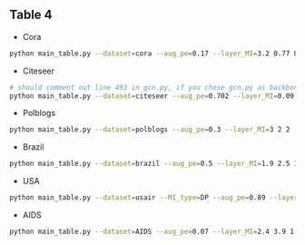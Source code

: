 ## Table 4
- Cora
```bash
python main_table.py --dataset=cora --aug_pe=0.17 --layer_MI=3.2 0.77 0.02 --layer_inter_MI=0.27 0.96 --device=cuda:0
```

- Citeseer
```bash
# should comment out line 493 in gcn.py, if you chose gcn.py as backbone; 
python main_table.py --dataset=citeseer --aug_pe=0.702 --layer_MI=0.09 0.006 0.01 --layer_inter_MI=5e-10 1e-10 --device=cuda:0
```

- Polblogs
```bash
python main_table.py --dataset=polblogs --aug_pe=0.3 --layer_MI=3 2 2 --layer_inter_MI=1 1 --device=cuda:0
```

- Brazil
```bash
python main_table.py --dataset=brazil --aug_pe=0.5 --layer_MI=1.9 2.5 1 --layer_inter_MI=1.2 1.2 --device=cuda:0
```

- USA
```bash
python main_table.py --dataset=usair --MI_type=DP --aug_pe=0.89 --layer_MI=6.6 1.0 0.5 --layer_inter_MI=1.3 3.8 --device=cuda:0
```

- AIDS
```bash
python main_table.py --dataset=AIDS --aug_pe=0.07 --layer_MI=2.4 3.9 1.3 --layer_inter_MI=1.3 1.3 --device=cuda:0
```
